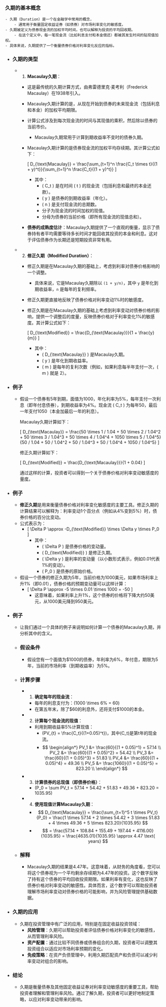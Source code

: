 ### 久期的基本概念
	- 久期（Duration）是一个在金融学中常用的概念，
		- 通常用于衡量固定收益证券（如债券）对市场利率变化的敏感度。
	- 久期被定义为债券现金流的加权平均时间，也可以解释为投资的平均回收期。
		- 在这个定义中，每一笔现金流（比如利息支付和本金偿还）都被其发生时间的贴现值加权。
	- 具体来说，久期提供了一个衡量债券价格对利率变化反应的指标。
- ### 久期的类型
	- 1. **Macaulay久期**：
		- 这是最传统的久期计算方式，由弗雷德里克·麦考利（Frederick Macaulay）在1938年引入。
		- Macaulay久期计算的是，从现在开始到债券的未来现金流（包括利息和本金）的加权平均期限。
		- 计算公式涉及到每次现金流的时间与其现值的乘积，然后除以债券的当前市价。
			- Macaulay久期常用于计算到期收益率不变时的债券久期。
		- Macaulay久期计算的是债券现金流的加权平均存续期。其计算公式如下：
		  
		  \[ D_{\text{Macaulay}} = \frac{\sum_{t=1}^n \frac{C_t \times t}{(1 + y)^t}}{\sum_{t=1}^n \frac{C_t}{(1 + y)^t}} \]
			- 其中：
				- \( C_t \) 是在时间 \( t \) 的现金流（包括利息和最终的本金还款）。
				- \( y \) 是债券的到期收益率（年化）。
				- \( n \) 是支付现金流的总期数。
				- 分子为现金流的时间加权的现值。
				- 分母为债券的当前价格（即所有现金流的现值总和）。
		- **债券的成熟度估计**：Macaulay久期提供了一个直观的衡量，显示了债券持有者平均需要等待多长时间才能回收其投资的本金和利息。这对于评估债券作为长期还是短期投资非常有用。
	- 2. **修正久期（Modified Duration）**：
		- 修正久期是在Macaulay久期的基础上，考虑到利率对债券价格影响的一个调整。
			- 具体来说，它是Macaulay久期除以 `(1 + y/n)`，其中 `y` 是年化到期收益率，`n` 是每年的复利频率。
		- 修正久期更直接地反映了债券价格对利率变动1%时的敏感度。
		- 修正久期是在Macaulay久期的基础上考虑到利率变动对债券价格的影响，提供一个调整后的度量，反映债券价格对于利率变化1%的敏感度。其计算公式如下：
		  
		  \[ D_{\text{Modified}} = \frac{D_{\text{Macaulay}}}{1 + \frac{y}{m}} \]
			- 其中：
				- \( D_{\text{Macaulay}} \) 是Macaulay久期。
				- \( y \) 是年化到期收益率。
				- \( m \) 是每年的复利次数（例如，如果利息每半年支付一次，\( m \) 就是 2）。
- ### 例子
	- 假设一个债券有5年到期，面值为1000，年化利率为5%，每年支付一次利息（即年付息债券），到期收益率为4%。现金流 \( C_t \) 为每年50，最后一年支付1050（本金加最后一年的利息）。
	  
	  Macaulay久期计算如下：
	  
	  \[ D_{\text{Macaulay}} = \frac{50 \times 1 / 1.04 + 50 \times 2 / 1.04^2 + 50 \times 3 / 1.04^3 + 50 \times 4 / 1.04^4 + 1050 \times 5 / 1.04^5}{50 / 1.04 + 50 / 1.04^2 + 50 / 1.04^3 + 50 / 1.04^4 + 1050 / 1.04^5} \]
	  
	  修正久期计算如下：
	  
	  \[ D_{\text{Modified}} = \frac{D_{\text{Macaulay}}}{1 + 0.04} \]
	  
	  通过这样的计算，投资者可以得到一个关于债券价格对利率变动敏感度的量度。
- ### 例子
	- **修正久期**是用来衡量债券价格对利率变化敏感度的主要工具。修正久期的计算结果可以解释为：利率变动1个百分点（例如从4%变到5%）时，债券价格的百分比变动。
	- 公式表示为：
		- \[ \Delta P \approx -D_{\text{Modified}} \times \Delta y \times P_0 \]
			- 其中：
				- \( \Delta P \) 是债券价格的变动量。
				- \( D_{\text{Modified}} \) 是修正久期。
				- \( \Delta y \) 是利率的变动量（以小数形式表示，例如0.01代表1%的变动）。
				- \( P_0 \) 是债券的原始价格。
	- 假设一个债券的修正久期为5年，当前价格为1000美元，如果市场利率上升1%（即0.01），债券价格的预期变动量可以这样计算：
		- \[ \Delta P \approx -5 \times 0.01 \times 1000 = -50 \]
			- 这意味着，如果利率上升1%，这个债券的价格将下降大约50美元，从1000美元降到950美元。
- ### 例子
	- 让我们通过一个具体的例子来说明如何计算一个债券的Macaulay久期，并分析其中的含义。
	- ### 假设条件
		- 假设您有一个面值为$1000的债券，年利率为6%，年付息，期限为5年，当前的市场利率（到期收益率）为5%。
	- ### 计算步骤
		- 1. **确定每年的现金流**：
			- 每年的利息支付为：\(1000 \times 6\% = 60\)
			- 在第五年末，除了\$60的利息外，还将支付\$1000的本金。
		- 2. **计算每个现金流的现值**：
			- 利用到期收益率5%计算现值：
				- \(PV_{t} = \frac{C_t}{(1+0.05)^t}\)，其中\(C_t\)是第t年的现金流。
				- $$
				  \begin{align*}
				  PV_1 &= \frac{60}{(1 + 0.05)^1} = 57.14 \\
				  PV_2 &= \frac{60}{(1 + 0.05)^2} = 54.42 \\
				  PV_3 &= \frac{60}{(1 + 0.05)^3} = 51.83 \\
				  PV_4 &= \frac{60}{(1 + 0.05)^4} = 49.36 \\
				  PV_5 &= \frac{1060}{(1 + 0.05)^5} = 823.20 \\
				  \end{align*}
				  $$
		- 3. **计算债券的总现值（即债券价格）**：
			- \(P_0 = \sum PV_t = 57.14 + 54.42 + 51.83 + 49.36 + 823.20 = 1035.95\)
		- 4. **使用现值计算Macaulay久期**：
			- $$
			  D_{\text{Macaulay}} = \frac{\sum_{t=1}^5 t \times PV_t}{P_0} = \frac{1 \times 57.14 + 2 \times 54.42 + 3 \times 51.83 + 4 \times 49.36 + 5 \times 823.20}{1035.95}  
			  $$
			- $$
			  = \frac{57.14 + 108.84 + 155.49 + 197.44 + 4116.00}{1035.95} = \frac{4635.01}{1035.95} \approx 4.47 \text{ years}
			  $$
	- ### 解释
		- Macaulay久期的结果是4.47年。这意味着，从财务的角度看，您可以将这个债券视为一个平均剩余存续期为4.47年的投资。这个数字反映了持有这个债券的平均回收投资期限。如果利率有变化，这也反映了债券价格对利率变动的敏感性。具体而言，这个数字可以帮助投资者理解市场利率变动对债券价格的可能影响，并为风险管理提供基础数据。
- ### 久期的应用
	- 久期在投资管理中有广泛的应用，特别是在固定收益投资领域：
		- **风险管理**：久期可以帮助投资者评估债券价格对利率变化的敏感性，从而管理利率风险。
		- **资产配置**：通过比较不同债券或债券组合的久期，投资者可以调整其投资组合以适应对市场利率预期的变化。
		- **免疫策略**：在资产负债管理中，利用久期匹配资产和负债可以减少利率变动对组合的影响。
- ### 结论
	- 久期是衡量债券及其他固定收益证券对利率变动敏感度的重要工具，帮助投资者理解和管理利率风险。通过了解久期，投资者可以更好地制定策略，以应对利率变动带来的影响。